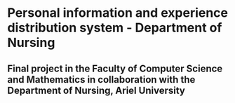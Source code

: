 # Personal information and experience distribution system - Department of Nursing

## Final project in the Faculty of Computer Science and Mathematics in collaboration with the Department of Nursing, Ariel University

